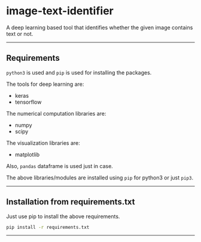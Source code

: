 # image-text-identifier
A deep learning based tool that identifies whether the given image contains text or not.

---------------------

## Requirements
`python3` is used and `pip` is used for installing the packages.  


The tools for deep learning are:
- keras
- tensorflow

The numerical computation libraries are:
- numpy
- scipy

The visualization libraries are:
- matplotlib

Also, `pandas` dataframe is used just in case.

The above libraries/modules are installed using `pip` for python3 or just `pip3`.

----------------

## Installation from requirements.txt
Just use pip to install the above requirements.

```bash
pip install -r requirements.txt
```
--------------
